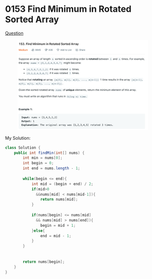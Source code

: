 # 0153 Find Minimum in Rotated Sorted Array

[Question](https://leetcode.com/problems/find-minimum-in-rotated-sorted-array/)

<figure><img src="../.gitbook/assets/image (2).png" alt=""><figcaption></figcaption></figure>



My Solution:

```java
class Solution {
    public int findMin(int[] nums) {
        int min = nums[0];
        int begin = 0;
        int end = nums.length - 1;
        
        while(begin <= end){
            int mid = (begin + end) / 2;
            if(mid>0 
              &&nums[mid] < nums[mid-1]){
                return nums[mid];
            }
            
            if(nums[begin] <= nums[mid]
              && nums[mid] > nums[end]){
                begin = mid + 1;
            }else{
                end = mid - 1;
            }
        }
        
        
        return nums[begin];
    }
}
```
